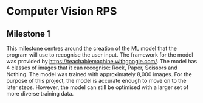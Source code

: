 # Computer Vision RPS

## Milestone 1
This milestone centres around the creation of the ML model that the program will use to recognise the user input. The framework for the model was provided by https://teachablemachine.withgoogle.com/. The model has 4 classes of images that it can recognise: Rock, Paper, Scissors and Nothing. The model was trained with approximately 8,000 images. For the purpose of this project, the model is accurate enough to move on to the later steps. However, the model can still be optimised with a larger set of more diverse training data.
